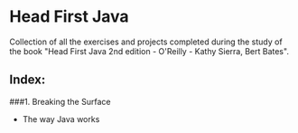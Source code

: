 # Head First Java
Collection of all the exercises and projects completed during the study of the book "Head First Java 2nd edition - O'Reilly - Kathy Sierra, Bert Bates".
## Index:
###1. Breaking the Surface
  - The way Java works
